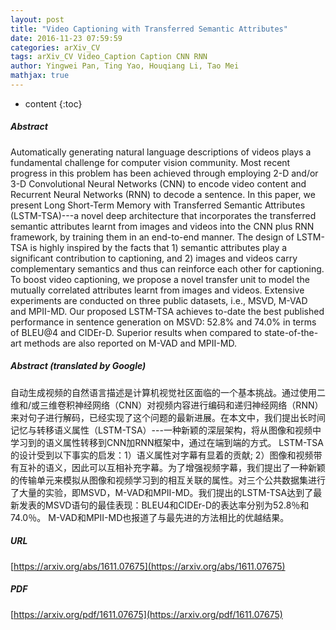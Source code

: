 ```yaml
---
layout: post
title: "Video Captioning with Transferred Semantic Attributes"
date: 2016-11-23 07:59:59
categories: arXiv_CV
tags: arXiv_CV Video_Caption Caption CNN RNN
author: Yingwei Pan, Ting Yao, Houqiang Li, Tao Mei
mathjax: true
---
```


* content
{:toc}

##### Abstract
Automatically generating natural language descriptions of videos plays a fundamental challenge for computer vision community. Most recent progress in this problem has been achieved through employing 2-D and/or 3-D Convolutional Neural Networks (CNN) to encode video content and Recurrent Neural Networks (RNN) to decode a sentence. In this paper, we present Long Short-Term Memory with Transferred Semantic Attributes (LSTM-TSA)---a novel deep architecture that incorporates the transferred semantic attributes learnt from images and videos into the CNN plus RNN framework, by training them in an end-to-end manner. The design of LSTM-TSA is highly inspired by the facts that 1) semantic attributes play a significant contribution to captioning, and 2) images and videos carry complementary semantics and thus can reinforce each other for captioning. To boost video captioning, we propose a novel transfer unit to model the mutually correlated attributes learnt from images and videos. Extensive experiments are conducted on three public datasets, i.e., MSVD, M-VAD and MPII-MD. Our proposed LSTM-TSA achieves to-date the best published performance in sentence generation on MSVD: 52.8% and 74.0% in terms of BLEU@4 and CIDEr-D. Superior results when compared to state-of-the-art methods are also reported on M-VAD and MPII-MD.

##### Abstract (translated by Google)
自动生成视频的自然语言描述是计算机视觉社区面临的一个基本挑战。通过使用二维和/或三维卷积神经网络（CNN）对视频内容进行编码和递归神经网络（RNN）来对句子进行解码，已经实现了这个问题的最新进展。在本文中，我们提出长时间记忆与转移语义属性（LSTM-TSA）---一种新颖的深层架构，将从图像和视频中学习到的语义属性转移到CNN加RNN框架中，通过在端到端的方式。 LSTM-TSA的设计受到以下事实的启发：1）语义属性对字幕有显着的贡献; 2）图像和视频带有互补的语义，因此可以互相补充字幕。为了增强视频字幕，我们提出了一种新颖的传输单元来模拟从图像和视频学习到的相互关联的属性。对三个公共数据集进行了大量的实验，即MSVD，M-VAD和MPII-MD。我们提出的LSTM-TSA达到了最新发表的MSVD语句的最佳表现：BLEU4和CIDEr-D的表达率分别为52.8％和74.0％。 M-VAD和MPII-MD也报道了与最先进的方法相比的优越结果。

##### URL
[https://arxiv.org/abs/1611.07675](https://arxiv.org/abs/1611.07675)

##### PDF
[https://arxiv.org/pdf/1611.07675](https://arxiv.org/pdf/1611.07675)

